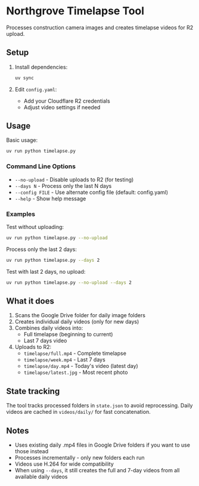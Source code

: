 # Northgrove Timelapse Tool

Processes construction camera images and creates timelapse videos for R2 upload.

## Setup

1. Install dependencies:
   ```bash
   uv sync
   ```

2. Edit `config.yaml`:
   - Add your Cloudflare R2 credentials
   - Adjust video settings if needed

## Usage

Basic usage:
```bash
uv run python timelapse.py
```

### Command Line Options

- `--no-upload` - Disable uploads to R2 (for testing)
- `--days N` - Process only the last N days
- `--config FILE` - Use alternate config file (default: config.yaml)
- `--help` - Show help message

### Examples

Test without uploading:
```bash
uv run python timelapse.py --no-upload
```

Process only the last 2 days:
```bash
uv run python timelapse.py --days 2
```

Test with last 2 days, no upload:
```bash
uv run python timelapse.py --no-upload --days 2
```

## What it does

1. Scans the Google Drive folder for daily image folders
2. Creates individual daily videos (only for new days)
3. Combines daily videos into:
   - Full timelapse (beginning to current)
   - Last 7 days video
4. Uploads to R2:
   - `timelapse/full.mp4` - Complete timelapse
   - `timelapse/week.mp4` - Last 7 days
   - `timelapse/day.mp4` - Today's video (latest day)
   - `timelapse/latest.jpg` - Most recent photo

## State tracking

The tool tracks processed folders in `state.json` to avoid reprocessing.
Daily videos are cached in `videos/daily/` for fast concatenation.

## Notes

- Uses existing daily .mp4 files in Google Drive folders if you want to use those instead
- Processes incrementally - only new folders each run
- Videos use H.264 for wide compatibility
- When using `--days`, it still creates the full and 7-day videos from all available daily videos